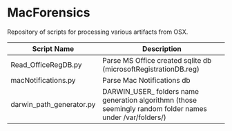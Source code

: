 # MacForensics

Repository of scripts for processing various artifacts from OSX.

Script Name | Description
------------ | -------------
Read_OfficeRegDB.py | Parse MS Office created sqlite db (microsoftRegistrationDB.reg)
macNotifications.py | Parse Mac Notifications db
darwin_path_generator.py | DARWIN_USER_ folders name generation algorithmn (those seemingly random folder names under /var/folders/)
